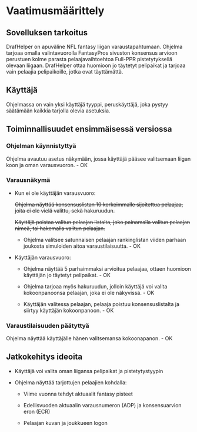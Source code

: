 
# Vaatimusmäärittely    
    
## Sovelluksen tarkoitus

DrafHelper on apuväline NFL fantasy liigan varaustapahtumaan. Ohjelma tarjoaa omalla valintavuorolla FantasyPros sivuston konsensus arvioon perustuen kolme parasta pelaajavaihtoehtoa Full-PPR pistetytyksellä olevaan liigaan. DrafHelper ottaa huomioon jo täytetyt pelipaikat ja tarjoaa vain pelaajia pelipaikoille, jotka ovat täyttämättä. 

## Käyttäjä

Ohjelmassa on vain yksi käyttäjä tyyppi, peruskäyttäjä, joka pystyy säätämään kaikkia tarjolla olevia asetuksia.

## Toiminnallisuudet ensimmäisessä versiossa

### Ohjelman käynnistyttyä

Ohjelma avautuu asetus näkymään, jossa käyttäjä pääsee valitsemaan liigan koon ja oman varausvuoron. - OK

### Varausnäkymä

- Kun ei ole käyttäjän varausvuoro:

  ~~Ohjelma näyttää konsensuslistan 10 korkeimmalle sijoitettua pelaajaa, joita ei ole vielä valittu, sekä hakuruudun.~~
    
  ~~Käyttäjä poistaa valitun pelaajan listalta, joko painamalla valitun pelaajan nimeä, tai hakemalla valitun pelaajan.~~

  * Ohjelma valitsee satunnaisen pelaajan rankinglistan viiden parhaan joukosta simuloiden aitoa varaustilaisuutta. - OK
    
- Käyttäjän varausvuoro:

  * Ohjelma näyttää 5 parhaimmaksi arvioitua pelaajaa, ottaen huomioon käyttäjän jo täytetyt pelipaikat. - OK
    
  * Ohjelma tarjoaa myös hakuruudun, jolloin käyttäjä voi valita kokoonpanoonsa pelaajan, joka ei ole näkyvissä. - OK
    
  * Käyttäjän valitessa pelaajan, pelaaja poistuu konsensuslistalta ja siirtyy käyttäjän kokoonpanoon. - OK
    
### Varaustilaisuuden päätyttyä

Ohjelma näyttää käyttäjälle hänen valitsemansa kokoonapanon. - OK

## Jatkokehitys ideoita

- Käyttäjä voi valita oman liigansa pelipaikat ja pistetytystyypin

- Ohjelma näyttää tarjottujen pelaajien kohdalla:

  * Viime vuonna tehdyt aktuaalit fantasy pisteet
  
  * Edellisvuoden aktuaalin varausnumeron (ADP) ja konsensuarvion eron (ECR)
  
  * Pelaajan kuvan ja joukkueen logon
